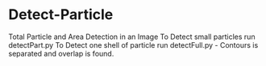 # Detect-Particle
Total Particle and Area Detection in an Image
To Detect small particles run detectPart.py
To Detect one shell of particle run detectFull.py - Contours is separated and overlap is found.

